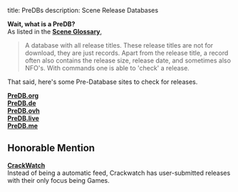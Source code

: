 title: PreDBs
description: Scene Release Databases

**Wait, what is a PreDB?**  
As listed in the [**Scene Glossary**](https://ripped.guide/Scene/scene-glossary/), 
> A database with all release titles. These release titles are not for download, they are just records. Apart from the release title, a record often also contains the release size, release date, and sometimes also NFO's. With commands one is able to 'check' a release.

That said, here's some Pre-Database sites to check for releases.

**[PreDB.org](https://www.predb.org/)**  
**[PreDB.de](https://predb.de/)**  
**[PreDB.ovh](https://predb.ovh/)**  
**[PreDB.live](https://predb.live/)**  
**[PreDB.me](https://predb.me/)**  

## Honorable Mention
**[CrackWatch](https://crackwatch.com/)**  
Instead of being a automatic feed, Crackwatch has user-submitted releases with their only focus being Games.
